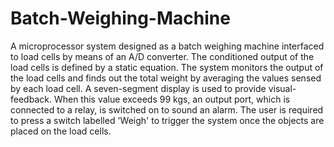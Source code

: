 # Batch-Weighing-Machine

A microprocessor system designed as a batch weighing machine interfaced to load cells by means of an A/D converter. The conditioned output of the load cells is defined by a static equation. The system monitors the output of the load cells and finds out the total weight by averaging the values sensed by each load cell. A seven-segment display is used to provide visual-feedback. When this value exceeds 99 kgs, an output port, which is connected to a relay, is switched on to sound an alarm. The user is required to press a switch labelled 'Weigh' to trigger the system once the objects are placed on the load cells. 
